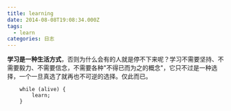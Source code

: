 ```yaml
---
title: learning
date: 2014-08-08T19:08:34.000Z
tags:
  - learn
categories: 日志
---
```


**学习是一种生活方式**，否则为什么会有的人就是停不下来呢？学习不需要坚持、不需要毅力、不需要信念，不需要各种"不得已而为之的概念"，它只不过是一种选择，一个一旦真选了就再也不可逆的选择。仅此而已。

```code
    while (alive) {
        learn;
    }
```
